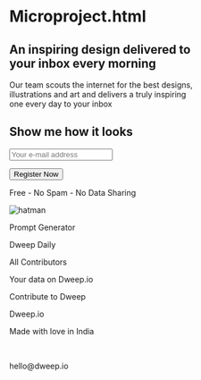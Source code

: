 # Microproject.html

<!DOCTYPE html>
<html lang="en">
  <head>
    <meta charset="UTF-8" />
    <meta name="viewport" content="width=S, initial-scale=1.0" />
    <title>Document</title>
  </head>
  <link rel="stylesheet" href="microprojecr.css" />

  <body>
    <section class="sec-1">
      <div class="container">
        <div class="ring">
          <h1 class="frotext">
            An inspiring design delivered to<br />
            your inbox every morning
          </h1>
          <p class="expell">
            Our team scouts the internet for the best designs,<br />
            illustrations and art and delivers a truly inspiring<br />
            one every day to your inbox
          </p>
          <h2 class="sear">Show me how it looks</h2>
          <div class="holding">
            <form class="youform">
              <input
                class="uro"
                type="text"
                placeholder="Your e-mail address"
              />
            </form>
            <button class="button">Register Now</button>
          </div>
          <p class="harrytext">Free - No Spam - No Data Sharing</p>
        </div>
        <div class="mg">
          <image class="hatman" src="dweep io 1.png" alt="hatman"></image>
        </div>
      </div>
    </section>
    <footer class="footer-x">
      <div class="explex">
        <div class="zed">
          <p id="0001" class="waffaletext">Prompt Generator</p>
          <p id="0002" class="waffaletext">Dweep Daily</p>
          <p id="0003" class="waffaletext">All Contributors</p>
          <p id="0004" class="waffaletext">Your data on Dweep.io</p>
          <p id="0005" class="waffaletext">Contribute to Dweep</p>
        </div>
        <div class="right-side">
          <div class="hexa">
            <p id="0006" class="waffaletext">Dweep.io</p>
            <p id="0007" class="waffaletext">Made with love in India</p>
            <div class="plex">
              <image src="LinkedinLogo.png" alt=""></image>
              <image src="InstagramLogo.png" alt=""></image>
            </div>
            <div class="koxtext">
              <p id="0008" class="waffaletext">hello@dweep.io</p>
            </div>
          </div>
        </div>
      </div>
    </footer>
  </body>
</html>
